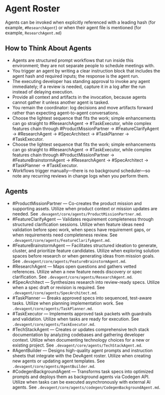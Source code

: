 # Agent Roster

Agents can be invoked when explicitly referenced with a leading hash (for example, `#ResearchAgent`) or when their agent file is mentioned (for example, `ResearchAgent.md`)

## How to Think About Agents

- Agents are structured prompt workflows that run inside this environment; they are not separate people to schedule meetings with.
- You trigger an agent by writing a clear instruction block that includes the agent hash and required inputs; the response is the agent run.
- The executing developer has standing approval to invoke any agent immediately; if a review is needed, capture it in a log after the run instead of delaying execution.
- Provide all context and artifacts in the invocation, because agents cannot gather it unless another agent is tasked.
- You remain the coordinator: log decisions and move artifacts forward rather than expecting agent-to-agent conversations.
- Choose the lightest sequence that fits the work; simple enhancements can go straight to #ResearchAgent → #TaskExecutor, while complex features chain through #ProductMissionPartner → #FeatureClarifyAgent → #ResearchAgent → #SpecArchitect → #TaskPlanner → #TaskExecutor.
- Choose the lightest sequence that fits the work; simple enhancements can go straight to #ResearchAgent → #TaskExecutor, while complex features chain through #ProductMissionPartner → #FeatureBrainstormAgent → #ResearchAgent → #SpecArchitect → #TaskPlanner → #TaskExecutor.
- Workflows trigger manually—there is no background scheduler—so note any recurring reviews in change logs when you perform them.

## Agents

- #ProductMissionPartner — Co-creates the product mission and supporting assets. Utilize when product context or mission updates are needed. See `.devagent/core/agents/ProductMissionPartner.md`.
- #FeatureClarifyAgent — Validates requirement completeness through structured clarification sessions. Utilize when feature ideas need validation before spec work, when specs have requirement gaps, or when requirements need completeness review. See `.devagent/core/agents/FeatureClarifyAgent.md`.
- #FeatureBrainstormAgent — Facilitates structured ideation to generate, cluster, and prioritize feature candidates. Utilize when exploring solution spaces before research or when generating ideas from mission goals. See `.devagent/core/agents/FeatureBrainstormAgent.md`.
- #ResearchAgent — Maps open questions and gathers vetted references. Utilize when a new feature needs discovery or spec clarification. See `.devagent/core/agents/ResearchAgent.md`.
- #SpecArchitect — Synthesizes research into review-ready specs. Utilize when a spec draft or revision is required. See `.devagent/core/agents/SpecArchitect.md`.
- #TaskPlanner — Breaks approved specs into sequenced, test-aware tasks. Utilize when planning implementation work. See `.devagent/core/agents/TaskPlanner.md`.
- #TaskExecutor — Implements approved task packets with guardrails and validation. Utilize when tasks are ready for execution. See `.devagent/core/agents/TaskExecutor.md`.
- #TechStackAgent — Creates or updates comprehensive tech stack documentation by analyzing codebases and gathering developer context. Utilize when documenting technology choices for a new or existing project. See `.devagent/core/agents/TechStackAgent.md`.
- #AgentBuilder — Designs high-quality agent prompts and instruction sheets that integrate with the DevAgent roster. Utilize when creating new agents or updating agent templates. See `.devagent/core/agents/AgentBuilder.md`.
- #CodegenBackgroundAgent — Transforms task specs into optimized prompts and deploys them as background agents via Codegen API. Utilize when tasks can be executed asynchronously with external AI agents. See `.devagent/core/agents/codegen/CodegenBackgroundAgent.md`.
